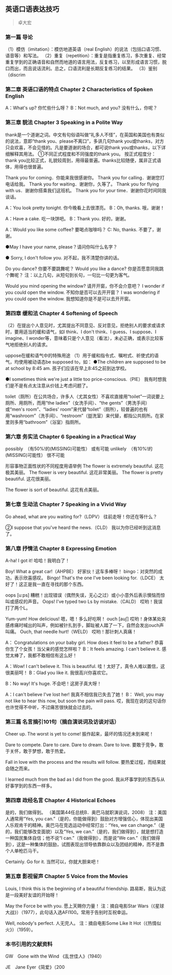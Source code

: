 ## 英语口语表达技巧
> 卓大宏

### 第一篇 导论

（1）模仿（imitation）：模仿地道英语（real English）的说法（包括口语习惯、语音等）和写法。
（2）重复（repetition）：重复是指重复练习，多次重复、经常重复学到的正确语音和自然而地道的语言用法，反复练习，以至形成语言习惯，脱口而出，而且说话流利。总之，口语流利是长期反复练习的结果。
（3）鉴别（discrim

### 第二章 英语口语的特点 Chapter 2 Characteristics of Spoken English

A：What's up?
你忙些什么呀？
B：Not much, and you?
没有什么，你呢？

### 第三章 貌法 Chapter 3 Speaking in a Polite Way

thank是一个道谢之词。中文有句俗语叫做“礼多人不怪”，在英国和美国也有类似的说法，意即“thank you、please不离口”，多讲几句thank you或thanks，对方只会欢喜，不会见怪的。凡是要道谢的场合，都可说thank you或thanks，以下详细解释其用法。
①不同正式程度和不同强度的thank you。
按正式程度分：thank you比较正式，礼貌较周到，用得最普遍。thanks比较随便，属非正式语体，用得也很普遍。

Thank you for coming．你能来我很感谢你。
Thank you for calling．谢谢您打电话给我。
Thank you for waiting．谢谢你，久等了。
Thank you for flying with us．谢谢你搭乘我们这班机。
Thank you for your time．谢谢你花时间同我谈话。

A：You look pretty tonight.
你今晚看上去很漂亮。
B：Oh, thanks.
哦，谢谢！

A：Have a cake.
吃一块饼吧。
B：Thank you.
好的，谢谢。

A：Would you like some coffee?
要喝点咖啡吗？
C: No, thanks.
不要了，谢谢。

●May I have your name, please？请问你叫什么名字？

● Sorry, I don't follow you.
对不起，我不清楚你讲的话。

Do you dance?
你要不要跳舞呢？
Would you like a dance?
你是否愿意同我跳个舞呢？
注：以上几句，从短句到长句，一句比一句更为客气。

Would you mind opening the window?
请开开窗，你不会介意吧？
I wonder if you could open the window.
不知你是否可以去开开窗？
I was wondering if you could open the window.
我想知道你是不是可以去开开窗。

### 第四章 缓和法 Chapter 4 Softening of Speech

（2）在提出个人意见时，尤其提出不同意见、反对意见，拒绝别人的要求或请求时，要用适当的缓和语气，如I think、I don't think、I guess、I suppose、I imagine、I wonder等，意味着只是个人意见（看法），未必正确，或表示比较客气地拒绝别人的请求。

uppose在缓和语气中的特殊用途
（1）用于缓和指令式、嘱咐式、祈使式的语气，均使用被动语态be supposed to，如：
●The children are supposed to be at school by 8:45 am.
孩子们应该在早上8:45之前到达学校。

●I sometimes think we're just a little too price-conscious.（PIE）
我有时想我们是不是有点太注意从价钱上考虑问题了。

toilet（厕所）在公共场合，许多人（尤其女性）不喜欢直接用“toilet”一词说要上厕所、用厕所，而用“the ladies”（女洗手间）、“the gents”（男洗手间）或“men's room”、“ladies' room”来代替“toilet”（厕所），较普遍的也有用“washroom”（洗手间）、“restroom”（盥洗室）来代替，都指公共厕所。在家里则多用“bathroom”（浴室）指厕所。

### 第六章 务实法 Chapter 6 Speaking in a Practical Way

possibly　（有50%!的(MISSING)可能性）
或有可能
unlikely　（有10%!的(MISSING)可能性）
很不可能

形容事物正面性状的不同程度用语举例
The flower is extremely beautiful.
这花极其美丽。
The flower is very beautiful.
这花非常美丽。
The flower is pretty beautiful.
这花很美丽。

The flower is sort of beautiful.
这花有点美丽。

### 第七章 生动法 Chapter 7 Speaking in a Vivid Way

Go ahead, what are you waiting for?（LDPV）
往前走呀！你还在等什么？

②I suppose that you've heard the news.（CLD）
我以为你已经听到这消息了。

### 第八章 抒情法 Chapter 8 Expressing Emotion

A-ha! I got it!
哈哈！我明白了！

Boy! What a great car!（AHPBE）
好家伙！这车多棒呀！
bingo：对突然的成功，表示欣喜感叹。
Bingo! That's the one I've been looking for.（LDCE）
太好了！这正是我一直在寻找的那个东西。

oops [uːps] 糟糕！出现错误（偶然失误，无心之过）或小小意外后表示懊恼而惊叫或感叹的声音。
Oops! I've typed two Ls by mistake.（CALD）
哎哟！我误打了两个L。

Yum-yum! How delicious!
嗯，嗯！多么好吃啊！
ouch [auʃ] 哎哟！身体某处突感疼痛时喊出的叫声，例如被针扎到手，脚趾被人踏了一下，自然会发出ouch声叫痛。
Ouch, that needle hurt!（WELD）
哎哟！那针刺人真痛！

A： Congratulations on your baby girl. How does it feel to be a father?
恭喜你生了个女孩！当父亲的感觉怎样啦？
B：It feels amazing. I can't believe it.
感觉太棒了，我都不敢相信有这么好！

A：Wow! I can't believe it. This is beautiful.
哇！太好了，真令人难以置信，这很美丽呵！
B：Glad you like it.
我很高兴你喜欢它。

B：No way! It's huge.
不会吧！这房子真大呀！

A：I can't believe I've lost her!
我真不相信我已失去了她！
B： Well, you may not like to hear this now, but soon the pain will pass.
哎，我现在说的这句话你也许觉得不中听，不过痛苦很快就会过去的。

### 第三篇 名言摘引101句（摘自演说词及访谈对话）

Cheer up. The worst is yet to come!
振作起来，最坏的情况还未到来呢！

Dare to compete. Dare to care. Dare to dream. Dare to love.
要敢于竞争，敢于关怀，敢于梦想，敢于热爱。

Fall in love with the process and the results will follow.
要热爱过程，而结果就会随之而来。

I learned much from the bad as I did from the good.
我从坏事学到的东西与从好事学到的东西一样多。

### 第四章 政经名言 Chapter 4 Historical Echoes

是的，我们做得到。
（美国第44任总统B．奥巴马就职演说词，2008）
注：美国人通常用“Yes, you can.”（是的，你能做得到）鼓励对方增强信心，体现出美国人乐观肯干的精神。奥巴马在竞选运动中经常打出：“Yes, we can change.”（是的，我们能够改变面貌）以及“Yes, we can.”（是的，我们做得到），就是想打造一种国民集体自信；他不说“I can.”（我做得到），而是说“We can.”（我们做得到），这是一种集体的鼓励，试图表现出领导依靠群众以及团结的精神，而不是靠个人单枪匹马干。

Certainly. Go for it.
当然可以，你就大胆来吧！

### 第五章 影视留声 Chapter 5 Voice from the Movies

Louis, I think this is the beginning of a beautiful friendship.
路易斯，我认为这是一段美好友谊的开始呀！

May the Force be with you.
愿上天赐你力量！
注：摘自电影Star Wars（《星球大战》）（1977），此句话入选AFI100。常用于告别时互祝幸运。

Well, nobody's perfect.
人无完人。
注：摘自电影Some Like It Hot（《热情似火》）（1959）。

### 本书引用的文献资料

GW　Gone with the Wind 《乱世佳人》（1940）

JE　Jane Eyer《简爱》（200